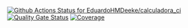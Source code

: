 [![Github Actions Status for
EduardoHMDeeke/calculadora_ci](https://github.com/EduardoHMDeeke/calculadora_ci/workflows/Java%20CI%20with%20Maven/badge.svg)](https://github.com/EduardoHMDeeke/calculadora_ci/actions)
[![Quality Gate
Status](https://sonarcloud.io/api/project_badges/measure?project=Calculadora&metric=alert_status)](https://sonarcloud.io/summary/new_code?id=Calculadora)
[![Coverage](https://sonarcloud.io/api/project_badges/measure?project=Calculadora&metric=coverage)](https://sonarcloud.io/component_measures?id=Calculadora&metric=coverage)
